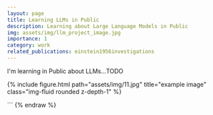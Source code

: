 ```yaml
---
layout: page
title: Learning LLMs in Public
description: Learning about Large Language Models in Public
img: assets/img/llm_project_image.jpg
importance: 1
category: work
related_publications: einstein1956investigations
---
```


I'm learning in Public about LLMs...TODO
    <div class="col-sm-4 mt-3 mt-md-0">
        {% include figure.html path="assets/img/11.jpg" title="example image" class="img-fluid rounded z-depth-1" %}
    </div>
</div>
```
{% endraw %}
